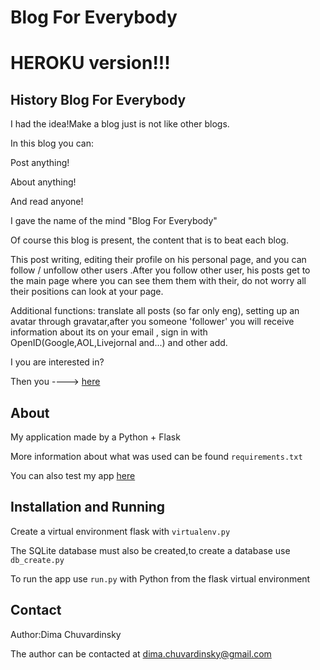 # Blog For Everybody

HEROKU version!!!
=========

History Blog For Everybody
------------
I had the idea!Make a blog just is not like other blogs.

In this blog you can:

Post anything!

About anything!

And read anyone!

I gave the name of the mind "Blog For Everybody"

Of course this blog is present, the content that is to beat each blog.

This post writing, editing their profile on his personal page, and you can follow / unfollow other users .After you follow other user, his posts get to the main page where you can see them them with their, do not worry all their positions can look at your page.

Additional functions: translate all posts (so far only eng), setting up an avatar through gravatar,after you someone 'follower' you will receive information about its on your email , sign in with OpenID(Google,AOL,Livejornal and...) and other add.

I you are interested in?

Then you ----> [here](http://blog-fore-everybody.herokuapp.com)

About
------------

My application made by a Python + Flask

More information about what was used can be found `requirements.txt`

You can also test my app [here](http://blog-fore-everybody.herokuapp.com)


Installation and Running
------------

Create a virtual environment flask with `virtualenv.py` 
 
The SQLite database must also be created,to create a database use `db_create.py` 

To run the app use `run.py` with Python from the flask virtual environment

Contact
------------

Author:Dima Chuvardinsky

The author can be contacted at dima.chuvardinsky@gmail.com
